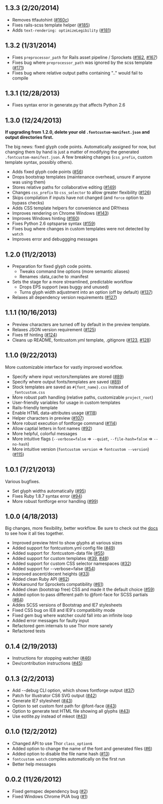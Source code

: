 ## 1.3.3 (2/20/2014)

* Removes ttfautohint ([#160c](https://github.com/FontCustom/fontcustom/pull/160#issuecomment-34593191))
* Fixes rails-scss template helper ([#185](https://github.com/FontCustom/fontcustom/issues/185))
* Adds `text-rendering: optimizeLegibility` ([#181](https://github.com/FontCustom/fontcustom/pull/181))

## 1.3.2 (1/31/2014)

* Fixes `preprocessor_path` for Rails asset pipeline / Sprockets ([#162](https://github.com/FontCustom/fontcustom/pull/162), [#167](https://github.com/FontCustom/fontcustom/pull/167))
* Fixes bug where `preprocessor_path` was ignored by the scss template ([#171](https://github.com/FontCustom/fontcustom/issues/171))
* Fixes bug where relative output paths containing ".." would fail to compile

## 1.3.1 (12/28/2013)

* Fixes syntax error in generate.py that affects Python 2.6

## 1.3.0 (12/24/2013)

**If upgrading from 1.2.0, delete your old `.fontcustom-manifest.json` and output directories first.**

The big news: fixed glyph code points. Automatically assigned for now, but changing them by hand is just a matter of modifying the generated `.fontcustom-manifest.json`. A few breaking changes (`css_prefix`, custom template syntax, possibly others).

* Adds fixed glyph code points ([#56](https://github.com/FontCustom/fontcustom/issues/56))
* Drops bootstrap templates (maintenance overhead, unsure if anyone was using them)
* Stores relative paths for collaborative editing ([#149](https://github.com/FontCustom/fontcustom/pull/149))
* Changes `css_prefix` to `css_selector` to allow greater flexibility ([#126](https://github.com/FontCustom/fontcustom/pull/126))
* Skips compilation if inputs have not changed (and `force` option to bypass checks)
* Adds CSS template helpers for convenience and DRYness
* Improves rendering on Chrome Windows ([#143](https://github.com/FontCustom/fontcustom/pull/143))
* Improves Windows hinting ([#160](https://github.com/FontCustom/fontcustom/pull/160))
* Fixes Python 2.6 optsparse syntax ([#159](https://github.com/FontCustom/fontcustom/issues/159))
* Fixes bug where changes in custom templates were not detected by `watch`
* Improves error and debuggging messages

## 1.2.0 (11/2/2013)

* Preparation for fixed glyph code points.
  * Tweaks command line options (more semantic aliases)
  * Renames :data_cache to :manifest
* Sets the stage for a more streamlined, predictable workflow
  * Drops EPS support (was buggy and unused)
  * Turns glyph width adjustment into an option (off by default) ([#137](https://github.com/FontCustom/fontcustom/pull/137))
* Relaxes all dependency version requirements ([#127](https://github.com/FontCustom/fontcustom/issues/127))

## 1.1.1 (10/16/2013)

* Preview characters are turned off by default in the preview template.
* Relaxes JSON version requirement ([#125](https://github.com/FontCustom/fontcustom/pull/125))
* Fixes ttf hinting ([#124](https://github.com/FontCustom/fontcustom/pull/124))
* Cleans up README, fontcustom.yml template, .gitignore ([#123](https://github.com/FontCustom/fontcustom/pull/123), [#128](https://github.com/FontCustom/fontcustom/pull/128))

## 1.1.0 (9/22/2013)

More customizable interface for vastly improved workflow.

* Specify where input vectors/templates are stored ([#89](https://github.com/FontCustom/fontcustom/issues/89))
* Specify where output fonts/templates are saved ([#89](https://github.com/FontCustom/fontcustom/issues/89))
* Stock templates are saved as `#{font_name}.css` instead of `_fontcustom.css`
* More robust path handling (relative paths, customizable `project_root`)
* User-friendly variables for usage in custom templates
* Rails-friendly template
* Enable HTML data-attributes usage ([#118](https://github.com/FontCustom/fontcustom/pull/118))
* Helper characters in preview ([#107](https://github.com/FontCustom/fontcustom/pull/107))
* More robust execution of fontforge command ([#114](https://github.com/FontCustom/fontcustom/pull/114))
* Allow captial letters in font names ([#92](https://github.com/FontCustom/fontcustom/issues/92))
* More helpful, colorful messages
* More intuitive flags (`--verbose=false` => `--quiet`, `--file-hash=false` => `--no-hash`)
* More intuitive version (`fontcustom version` => `fontcustom --version`) ([#115](https://github.com/FontCustom/fontcustom/issues/115))

## 1.0.1 (7/21/2013)

Various bugfixes.

* Set glyph widths automatically ([#95](https://github.com/FontCustom/fontcustom/issues/95))
* Fixes Ruby 1.8.7 syntax error ([#94](https://github.com/FontCustom/fontcustom/issues/94))
* More robust fontforge error handling ([#99](https://github.com/FontCustom/fontcustom/issues/99))

## 1.0.0 (4/18/2013)

Big changes, more flexibility, better workflow. Be sure to check out the [docs](http://fontcustom.com) to see how it all ties together.

* Improved preview html to show glyphs at various sizes
* Added support for fontcustom.yml config file ([#49](https://github.com/FontCustom/fontcustom/issues/49))
* Added support for .fontcustom-data file ([#55](https://github.com/FontCustom/fontcustom/pull/55))
* Added support for custom templates ([#39](https://github.com/FontCustom/fontcustom/pull/39), [#48](https://github.com/FontCustom/fontcustom/issues/48))
* Added support for custom CSS selector namespaces ([#32](https://github.com/FontCustom/fontcustom/issues/32))
* Added support for --verbose=false ([#54](https://github.com/FontCustom/fontcustom/pull/54))
* Improved ascent/decent heights ([#33](https://github.com/FontCustom/fontcustom/issues/33))
* Added clean Ruby API ([#62](https://github.com/FontCustom/fontcustom/issues/62))
* Workaround for Sprockets compatibility ([#61](https://github.com/FontCustom/fontcustom/pull/61))
* Added clean (bootstrap free) CSS and made it the default choice ([#59](https://github.com/FontCustom/fontcustom/pull/59))
* Added option to pass different path to @font-face for SCSS partials ([#64](https://github.com/FontCustom/fontcustom/issues/64))
* Addes SCSS versions of Bootstrap and IE7 stylesheets
* Fixed CSS bug on IE8 and IE9's compatibility mode
* Fixed gem bug where watcher could fall into an infinite loop
* Added error messages for faulty input
* Refactored gem internals to use Thor more sanely
* Refactored tests

## 0.1.4 (2/19/2013)

* Instructions for stopping watcher ([#46](https://github.com/FontCustom/fontcustom/issues/46))
* Dev/contribution instructions ([#45](https://github.com/FontCustom/fontcustom/issues/45))

## 0.1.3 (2/2/2013)

* Add --debug CLI option, which shows fontforge output ([#37](https://github.com/FontCustom/fontcustom/issues/37))
* Patch for Illustrator CS6 SVG output ([#42](https://github.com/FontCustom/fontcustom/pull/42))
* Generate IE7 stylesheet ([#43](https://github.com/FontCustom/fontcustom/pull/43))
* Option to set custom font path for @font-face ([#43](https://github.com/FontCustom/fontcustom/pull/43))
* Option to generate test HTML file showing all glyphs ([#43](https://github.com/FontCustom/fontcustom/pull/43))
* Use eotlite.py instead of mkeot ([#43](https://github.com/FontCustom/fontcustom/pull/43))

## 0.1.0 (12/2/2012)

* Changed API to use Thor `class_option`s
* Added option to change the name of the font and generated files ([#6](https://github.com/FontCustom/fontcustom/issues/6))
* Added option to disable the file name hash ([#13](https://github.com/FontCustom/fontcustom/issues/13))
* `fontcustom watch` compiles automatically on the first run
* Better help messages

## 0.0.2 (11/26/2012)

* Fixed gemspec dependency bug ([#2](https://github.com/FontCustom/fontcustom/pull/2))
* Fixed Windows Chrome PUA bug ([#1](https://github.com/FontCustom/fontcustom/issues/1))
